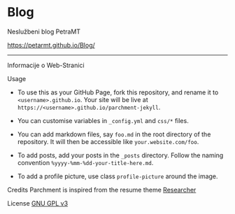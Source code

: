 # Blog
Neslužbeni blog PetraMT

https://petarmt.github.io/Blog/

---

Informacije o Web-Stranici

 Usage

* To use this as your GitHub Page, fork this repository, and
  rename it to `<username>.github.io`. Your site will be live
  at `https://<username>.github.io/parchment-jekyll`.

* You can customise variables in `_config.yml` and `css/*` files.

* You can add markdown files, say `foo.md` in the root directory
  of the repository. It will then be accessible like
  `your.website.com/foo`.

* To add posts, add your posts in the `_posts` directory. Follow
  the naming convention `%yyyy-%mm-%dd-your-title-here.md`.

* To add a profile picture, use class `profile-picture` around
  the image.

 Credits
Parchment is inspired from the resume theme
[Researcher](https://github.com/ankitsultana/researcher)

 License
[GNU GPL v3](LICENSE)
